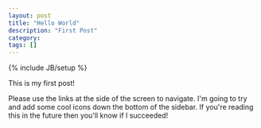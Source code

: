 ```yaml
---
layout: post
title: "Hello World"
description: "First Post"
category: 
tags: []
---
```

{% include JB/setup %}

This is my first post!

Please use the links at the side of the screen to navigate. I'm going to try and add some cool icons down the bottom of the sidebar. If you're reading this in the future then you'll know if I succeeded!
